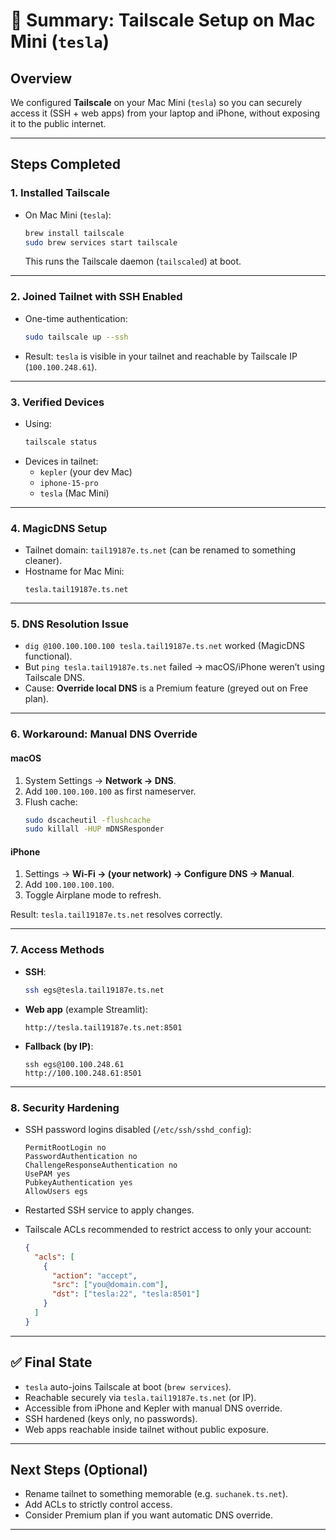 # 📝 Summary: Tailscale Setup on Mac Mini (`tesla`)

## Overview
We configured **Tailscale** on your Mac Mini (`tesla`) so you can securely access it (SSH + web apps) from your laptop and iPhone, without exposing it to the public internet.

---

## Steps Completed

### 1. Installed Tailscale
- On Mac Mini (`tesla`):
  ```bash
  brew install tailscale
  sudo brew services start tailscale
  ```
  This runs the Tailscale daemon (`tailscaled`) at boot.

---

### 2. Joined Tailnet with SSH Enabled
- One-time authentication:
  ```bash
  sudo tailscale up --ssh
  ```
- Result: `tesla` is visible in your tailnet and reachable by Tailscale IP (`100.100.248.61`).

---

### 3. Verified Devices
- Using:
  ```bash
  tailscale status
  ```
- Devices in tailnet:
  - `kepler` (your dev Mac)
  - `iphone-15-pro`
  - `tesla` (Mac Mini)

---

### 4. MagicDNS Setup
- Tailnet domain: `tail19187e.ts.net` (can be renamed to something cleaner).  
- Hostname for Mac Mini:
  ```
  tesla.tail19187e.ts.net
  ```

---

### 5. DNS Resolution Issue
- `dig @100.100.100.100 tesla.tail19187e.ts.net` worked (MagicDNS functional).  
- But `ping tesla.tail19187e.ts.net` failed → macOS/iPhone weren’t using Tailscale DNS.  
- Cause: **Override local DNS** is a Premium feature (greyed out on Free plan).

---

### 6. Workaround: Manual DNS Override
#### macOS
1. System Settings → **Network → DNS**.  
2. Add `100.100.100.100` as first nameserver.  
3. Flush cache:
   ```bash
   sudo dscacheutil -flushcache
   sudo killall -HUP mDNSResponder
   ```

#### iPhone
1. Settings → **Wi-Fi → (your network) → Configure DNS → Manual**.  
2. Add `100.100.100.100`.  
3. Toggle Airplane mode to refresh.

Result: `tesla.tail19187e.ts.net` resolves correctly.

---

### 7. Access Methods
- **SSH**:
  ```bash
  ssh egs@tesla.tail19187e.ts.net
  ```
- **Web app** (example Streamlit):
  ```
  http://tesla.tail19187e.ts.net:8501
  ```
- **Fallback (by IP)**:
  ```
  ssh egs@100.100.248.61
  http://100.100.248.61:8501
  ```

---

### 8. Security Hardening
- SSH password logins disabled (`/etc/ssh/sshd_config`):
  ```
  PermitRootLogin no
  PasswordAuthentication no
  ChallengeResponseAuthentication no
  UsePAM yes
  PubkeyAuthentication yes
  AllowUsers egs
  ```
- Restarted SSH service to apply changes.

- Tailscale ACLs recommended to restrict access to only your account:
  ```json
  {
    "acls": [
      {
        "action": "accept",
        "src": ["you@domain.com"],
        "dst": ["tesla:22", "tesla:8501"]
      }
    ]
  }
  ```

---

## ✅ Final State
- `tesla` auto-joins Tailscale at boot (`brew services`).  
- Reachable securely via `tesla.tail19187e.ts.net` (or IP).  
- Accessible from iPhone and Kepler with manual DNS override.  
- SSH hardened (keys only, no passwords).  
- Web apps reachable inside tailnet without public exposure.

---

## Next Steps (Optional)
- Rename tailnet to something memorable (e.g. `suchanek.ts.net`).  
- Add ACLs to strictly control access.  
- Consider Premium plan if you want automatic DNS override.  

---
